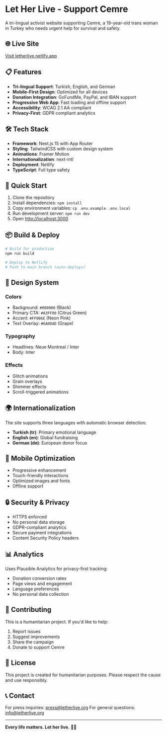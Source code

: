 # Let Her Live - Support Cemre

A tri-lingual activist website supporting Cemre, a 19-year-old trans woman in Turkey who needs urgent help for survival and safety.

## 🌐 Live Site

[Visit letherlive.netlify.app](https://letherlive.netlify.app)

## 📋 Features

- **Tri-lingual Support**: Turkish, English, and German
- **Mobile-First Design**: Optimized for all devices
- **Donation Integration**: GoFundMe, PayPal, and IBAN support
- **Progressive Web App**: Fast loading and offline support
- **Accessibility**: WCAG 2.1 AA compliant
- **Privacy-First**: GDPR compliant analytics

## 🛠 Tech Stack

- **Framework**: Next.js 15 with App Router
- **Styling**: TailwindCSS with custom design system
- **Animations**: Framer Motion
- **Internationalization**: next-intl
- **Deployment**: Netlify
- **TypeScript**: Full type safety

## 🚀 Quick Start

1. Clone the repository
2. Install dependencies: `npm install`
3. Copy environment variables: `cp .env.example .env.local`
4. Run development server: `npm run dev`
5. Open [http://localhost:3000](http://localhost:3000)

## 📦 Build & Deploy

```bash
# Build for production
npm run build

# Deploy to Netlify
# Push to main branch (auto-deploys)
```

## 🎨 Design System

### Colors
- Background: `#000000` (Black)
- Primary CTA: `#A3FF00` (Citrus Green)
- Accent: `#FF006E` (Neon Pink)
- Text Overlay: `#6A0DAD` (Grape)

### Typography
- Headlines: Neue Montreal / Inter
- Body: Inter

### Effects
- Glitch animations
- Grain overlays
- Shimmer effects
- Scroll-triggered animations

## 🌍 Internationalization

The site supports three languages with automatic browser detection:

- **Turkish (tr)**: Primary emotional language
- **English (en)**: Global fundraising
- **German (de)**: European donor focus

## 📱 Mobile Optimization

- Progressive enhancement
- Touch-friendly interactions
- Optimized images and fonts
- Offline support

## 🔒 Security & Privacy

- HTTPS enforced
- No personal data storage
- GDPR-compliant analytics
- Secure payment integrations
- Content Security Policy headers

## 📊 Analytics

Uses Plausible Analytics for privacy-first tracking:
- Donation conversion rates
- Page views and engagement
- Language preferences
- No personal data collection

## 🤝 Contributing

This is a humanitarian project. If you'd like to help:

1. Report issues
2. Suggest improvements
3. Share the campaign
4. Donate to support Cemre

## 📄 License

This project is created for humanitarian purposes. Please respect the cause and use responsibly.

## 📞 Contact

For press inquiries: press@letherlive.org
For general questions: info@letherlive.org

---

**Every life matters. Let her live.** 🏳️‍⚧️
